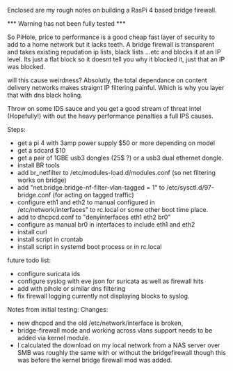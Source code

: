 Enclosed are my rough notes on building a RasPi 4 based bridge firewall.

*** Warning has not been fully tested ***

So PiHole, price to performance is a good cheap fast layer of security to add to a home network but it lacks teeth.
A bridge firewall is transparent and takes existing repudation ip lists, black lists ...etc and blocks it at an IP level.
Its just a flat block so it doesnt tell you why it blocked it, just that an IP was blocked.  

will this cause weirdness? Absolutly, the total dependance on content delivery networks makes straignt IP filtering painful.
Which is why you layer that with dns black holing.

Throw on some IDS sauce and you get a good stream of threat intel (Hopefully!) with out the heavy performance penalties a full IPS causes.

Steps:
* get a pi 4 with 3amp power supply $50 or more depending on model
* get a sdcard $10
* get a pair of 1GBE usb3 dongles (25$ ?) or a usb3 dual ethernet dongle.
* install BR tools
* add br_netfilter to /etc/modules-load.d/modules.conf (so net filtering works on bridge)
* add "net.bridge.bridge-nf-filter-vlan-tagged = 1" to /etc/sysctl.d/97-bridge.conf  (for acting on tagged traffic)
* configure eth1 and eth2 to manual configured in /etc/network/interfaces" to rc.local or some other boot time place.
* add to dhcpcd.conf to "denyinterfaces eth1 eth2 br0"
* configure as manual br0 in interfaces to include eth1 and eth2
* install curl
* install script in crontab
* install script in systemd boot process or in rc.local

future todo list:
* configure suricata ids
* configure syslog with eve json for suricata as well as firewall hits
* add with pihole or similar dns filtering
* fix firewall logging currently not displaying blocks to syslog.

Notes from initial testing:
Changes: 
* new dhcpcd and the old /etc/network/interface is broken, 
* bridge-firewall mode and working across vlans support needs to be added via kernel module.
* I calculated the download on my local network from a NAS server over SMB was roughly the same with or without the bridgefirewall though this was before the kernel bridge firewall mod was added.
